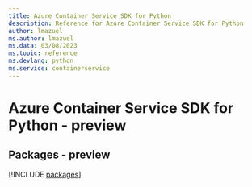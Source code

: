 ```yaml
---
title: Azure Container Service SDK for Python
description: Reference for Azure Container Service SDK for Python
author: lmazuel
ms.author: lmazuel
ms.data: 03/08/2023
ms.topic: reference
ms.devlang: python
ms.service: containerservice
---
```

# Azure Container Service SDK for Python - preview
## Packages - preview
[!INCLUDE [packages](container-service-index.md)]